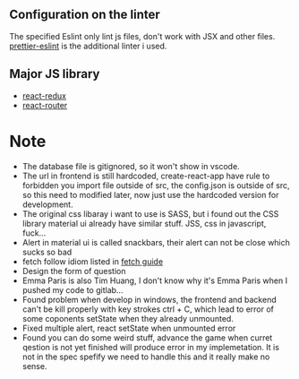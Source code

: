 ## Configuration on the linter

The specified Eslint only lint js files, don't work with JSX and other files. [prettier-eslint](https://github.com/prettier/prettier-eslint) is the additional linter i used.

## Major JS library

- [react-redux](https://react-redux.js.org/)
- [react-router](https://reactrouter.com/)

# Note

- The database file is gitignored, so it won't show in vscode.
- The url in frontend is still hardcoded, create-react-app have rule to forbidden you import file outside of src, the config.json is outside of src, so this need to modified later, now just use the hardcoded version for development.
- The original css libaray i want to use is SASS, but i found out the CSS library material ui already have similar stuff. JSS, css in javascript, fuck...
- Alert in material ui is called snackbars, their alert can not be close which sucks so bad
- fetch follow idiom listed in [fetch guide](https://gist.github.com/odewahn/5a5eeb23279eed6a80d7798fdb47fe91)
- Design the form of question
- Emma Paris is also Tim Huang, I don't know why it's Emma Paris when I pushed my code to gitlab...
- Found problem when develop in windows, the frontend and backend can't be kill properly with key strokes ctrl + C, which lead to error of some coponents setState when they already unmounted.
- Fixed multiple alert, react setState when unmounted error
- Found you can do some weird stuff, advance the game when curret qestion is not yet finished will produce error in my implemetation. It is not in the spec spefify we need to handle this and it really make no sense.
